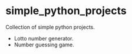 # simple_python_projects
Collection of simple python projects.

- Lotto number generator.
- Number guessing game.
